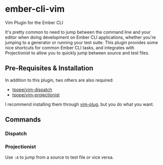 # ember-cli-vim
Vim Plugin for the Ember CLI

It's pretty common to need to jump between the command line and your editor when doing development on Ember CLI applications, whether you're jumping to a generator or running your test suite.  This plugin provides some nice shortcuts for common Ember CLI tasks, and integrates with Projectionist to allow you to quickly jump between source and test files.

## Pre-Requisites & Installation

In addition to this plugin, two others are also required:

- [tpope/vim-dispatch](https://github.com/tpope/vim-dispatch)
- [tpope/vim-projectionist](https://github.com/tpope/vim-projectionist)

I recommend installing them through [vim-plug](https://github.com/junegunn/vim-plug), but you do what you want.

## Commands

### Dispatch


### Projectionist

Use `:A` to jump from a source to test file or vice versa.
